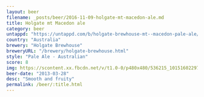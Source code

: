```yaml
---
layout: beer
filename: _posts/beer/2016-11-09-holgate-mt-macedon-ale.md
title: Holgate mt Macedon ale
category: beer
untappd: "https://untappd.com/b/holgate-brewhouse-mt--macedon-pale-ale/7655"
country: "Australia"
brewery: "Holgate Brewhouse"
breweryURL: "/brewery/holgate-brewhouse.html"
style: "Pale Ale - Australian"
score: 8
img: https://scontent.xx.fbcdn.net/v/t1.0-0/p480x480/536215_10151602297528745_137791391_n.jpg?oh=dafa110eb085c839a1c97a427c838e73&oe=5B31DE30
beer-date: "2013-03-28"
desc: "Smooth and fruity"
permalink: /beer/:title.html
---
```

